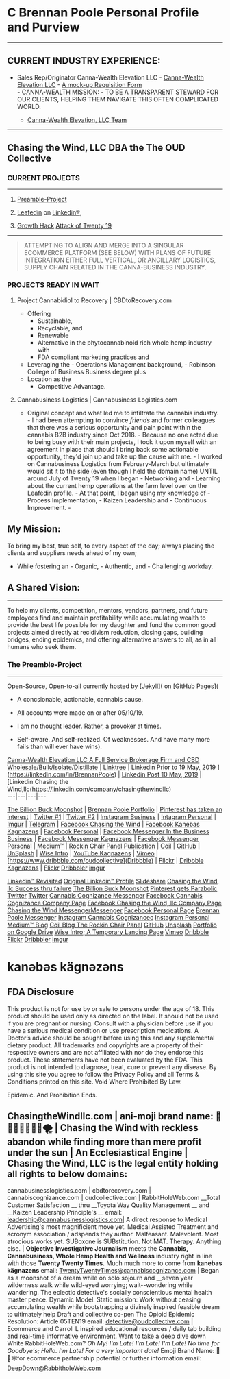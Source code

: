 

# C Brennan Poole Personal Profile and Purview
---
## CURRENT INDUSTRY EXPERIENCE:   
- Sales Rep/Originator Canna-Wealth Elevation LLC 
        - [Canna-Wealth Elevation LLC](https://cwecbd.com/about "CWE IS A MANUFACTURER AND FULL SERVICE BROKERAGE FIRM SERVICING THE HEMP, CBD AND CANNABIS INDUSTRIES & unpaid cannabusiness position allowing for insightful inside look at brokerage industry")
        - [A mock-up Requisition Form](http://bit.ly/AllThingsCBDinquiry "All Things CBD requisition form because Cannabis, Music, Ethics, and Best Business Practices can fix this man-made American Mess")  
       - CANNA-WEALTH MISSION: 
            - TO BE A TRANSPARENT STEWARD FOR OUR CLIENTS, HELPING THEM NAVIGATE THIS OFTEN COMPLICATED WORLD.
  
    - [Canna-Wealth Elevation, LLC Team](https://cweCBD.com/Team)  


---

## Chasing the Wind, LLC DBA the The OUD Collective

### CURRENT PROJECTS 
---
1. [Preamble-Project](http://oudcollective.github.io/preamble-project/ "It's a Feasible Dream")

2. [Leafedin](https://linkedin.com/in/oudcollective/ "Account created 10 May, 2019 over 2800 industry connections, 100 followers on 💨🏃🏽‍♂️🌪 Company Page compared to the 600 made in 7 years") on [Linkedin®](https://linkedin.com/in/brennanpoole/ "deemed unfit and set to be condemned until Linkedin awarded us Open For Business profile likely out of sheer dang spite dad gum it."), 
3. [Growth Hack](https://crunchbase.com/person/c-brennan-poole/ "Crunchbase Growth Hack that has increased our brand and delivered our messages to powerful players and folks we never thought possible") [Attack of Twenty 19](https://crunchbase.com/organization/chasing-the-wind-llc "Organizational Profile Created 31 Oct, 2019 Currently Up 260,000 spots in Top 70,000")
---

> ATTEMPTING TO ALIGN AND MERGE INTO A SINGULAR ECOMMERCE PLATFORM (SEE BELOW) WITH PLANS OF FUTURE INTEGRATION EITHER FULL VERTICAL, OR ANCILLARY LOGISTICS, SUPPLY CHAIN RELATED IN THE CANNA-BUSINESS INDUSTRY.
### PROJECTS READY IN WAIT

1. Project Cannabidiol to Recovery | CBDtoRecovery.com 
     - Offering
        -  Sustainable, 
        - Recyclable, and 
        - Renewable 
        - Alternative in the phytocannabinoid rich whole hemp industry with 
        - FDA compliant marketing practices and 
    - Leveraging the 
          - Operations Management background, 
           - Robinson College of Business Business degree plus 
     - Location as the 
        - Competitive Advantage. 

2. Cannabusiness Logistics | Cannabusiness Logistics.com 
    - Original concept and what led me to infiltrate the cannabis industry. 
            - I had been attempting to convince *friends* and former colleagues that there was a serious opportunity and pain point within the cannabis B2B industry since Oct 2018. 
            - Because no one acted due to being busy with their main projects, I took it upon myself with an agreement in place that should I bring back some actionable opportunity, they'd join up and take up the cause with me. 
            - I worked on Cannabusiness Logistics from February-March but ultimately would sit it to the side (even though I held the domain name) UNTIL around July of Twenty 19 when I began 
                    - Networking and 
                    - Learning about the current hemp operations at the farm level over on the Leafedin profile. 
                - At that point, I began using my knowledge of 
                            - Process Implementation, 
                            - Kaizen Leadership and 
                            - Continuous Improvement.
                    - 
    


My Mission:
---
To bring my best, true self, to every aspect of the day; always placing the clients and suppliers needs ahead of my own;  
- While fostering an 
        - Organic, 
        - Authentic, and 
        - Challenging workday. 

## A Shared Vision: 
---
To help my clients, competition, mentors, vendors, partners, and future employees find and maintain profitability while accumulating wealth to provide the best life possible for my daughter and fund the common good projects aimed directly at recidivism reduction, closing gaps, building bridges, ending epidemics, and offering alternative answers to all, as in all humans who seek them. 

### The Preamble-Project 
---
Open-Source, Open-to-all currently hosted by [Jekyll]( on [GitHub Pages](

- A concsionable, actionable, cannabis cause. 

- All accounts were made on or after 05/10/19. 
- I am no thought leader. Rather, a provoker at times. 
- Self-aware. And self-realized. Of weaknesses. And have many more fails than will ever have wins).

[Canna-Wealth Elevation LLC A Full Service Brokerage Firm and CBD Wholesale/Bulk/Isolate/Distillate](https://cweCBD.com/team) |
[Linktree](https://linktr.ee/cannabiscognizance) | Linkedin Prior to 19 May, 2019 ](https://linkedin.com/in/BrennanPoole) | [Linkedin Post 10 May, 2019](https://linkedin.com/in/oudcollective) |[Linkedin Chasing the Wind,llc(https://linkedin.com/company/chasingthewindllc)  
---|---|---|---

[The Billion Buck Moonshot](https://linkedin.com/company/oudcollective) |
[Brennan Poole Portfolio](https://bit.ly/BrennanCerts) |
[Pinterest has taken an interest](https://www.pinterest.com/chasingthewindllc) |
[Twitter #1](https://twitter.com/oudcollective) | 
[Twitter #2](https://twitter.com/cannabiscogs) |
[Instagram Business](https://instagram.com/cannabiscognizance) |
[Intagram Personal](https://instagram.com/BecomingBrennan) | 
[Imgur](https://imgur.com/user/kanebaskagnazens) |
[Telegram](http://t.me/oudcollective) | 
[Facebook Chasing the Wind](https://facebook.com/inthebusinessbusiness) |
[Facebook Kanebas Kagnazens](https://facebook.com/kanebaskagnazens) | 
[Facebook Personal](https://facebook.com/caseybpoole48) |
[Facebook Messenger In the Business Business](m.me/Inthebusinessbusiness) |
[Facebook Messenger Kagnazens](m.me/kanebaskagnazens) | 
[Facebook Messenger Personal](m.me/CaseybPoole48) |
[Medium™](https://medium.com/@becomingbrennan) |
[Rockin Chair Panel Publication](https?medium.com/rockinchairpanel) | 
[Coil](https://coil.com/u/oudcollective) |
[GitHub](https://github.com/oudcollective) |
[UnSplash](https://unsplash.com/oudcollective) |
[Wise Intro](https://wiseintro.com/bpoole) | 
[YouTube Kagnazens](https://bit.ly/kanebaskagnazens) |
[Vimeo](https://vimeo.com/AccessibilityAssistants) | 
[https://www.dribbble.com/oudcollective](Dribbble) |
[Flickr](https://www.flickr.com/oudcollective) |
[Dribbble Kagnazens](https://www.dribbble.com/kanebas-kagnazens) |
<a href="https://www.flickr.com/oudcollective">Flickr</a>
<a href="https://www.dribbble.com/kanebas-kagnazens">Dribbbler</a>
<a href="https://imgur.com/user/kanebaskagnazens">imgur</a>
<p>
<a href="https://linkedin.com/in/OUDcollective">Linkedin™ Revisited</a>
<a href="https://linkedin.com/in/OUDcollective">Original Linkedin™ Profile</a>
<a href="https://www.slideshare.net/oudcollective">Slideshare</a>
<span>
<a href="https://www.linkedin.com/company/chasingthewindllc">Chasing the Wind, llc Success thru failure</a>
<a href="https://www.linkedin.com/company/oudcollective.com">The Billion Buck Moonshot</a>
</span>
<a href="https://www.pinterest.com/chasingthewindllc">Pinterest gets Parabolic</a>
<span>
<a href="https://www.twitter.com/oudcollective">Twitter</a>
<a href="https://www.twitter.com/CannabisCogs">Twitter</a>
</span>
<a href="https://www.linktr.ee/cannabiscognizance>Linktree affiliates</a>
<span>
<a href="m.me/KanebasKagnazens">Cannabis Cognizance Messenger</a>
<a href="https://facebook.com/KanebasKagnazens">Facebook Cannabis Cognizance Company Page</a>
</span>
<a href="https://facebook.com/IntheBusinessBusiness">Facebook Chasing the Wind, llc Company Page</a>
<a href="m.me/IntheBusinessBusiness">Chasing the Wind MessengerMessenger</a>
<span>
<a href="https://facebook.com/CaseybPoole48">Facebook Personal Page</a>
<a href="m.me/CaseybPoole48">Brennan Poole Messenger</a>
</span>
<a href="https://www.instagram.com/cannabiscognizance">Instagram Cannabis Cognizancec</a>
<a href="https://www.instagram.com/BecomingBrennan">Instagram Personal</a>
<span>
<a href="https://www.medium.com/@BecomingBrennan">Medium™ Blog</a>
<a href="https://wwwcoil.com/u/oudcollective">Coil Blog </a>
<a href="https://www.medium.com/RockinChairPanel">The Rockin Chair Panel</a>
</span>
<a href="https://wwwGitHub.com/OUDcollective">GitHub</a>
<a href="https://www.Unsplash.com/OUDcollective">Unsplash</a>
<span>
<a href="https://bit.ly/BrennanCerts">Portfolio on Google Drive</a>
<a href="https://wiseintro.com/Bpoole">Wise Intro; A Temporary Landing Page</a>
</span>
<a href="https://bit.ly/kanebaskagnazens>Youtube™>Kanebas Kagnazens</a>
<a href="https://vimeo.com/AccessibilityAssistants">Vimeo</a>
<a href="https://www.dribbble.com/oudcollective">Dribbble</a>
<a href="https://www.flickr.com/oudcollective">Flickr</a>
<a href="https://www.dribbble.com/kanebas-kagnazens">Dribbbler</a>
<a href="https://imgur.com/user/kanebaskagnazens">imgur</a>


# kanəbəs käɡnəzəns

## FDA Disclosure

This product is not for use by or sale to persons under the age of 18. This product should be used only as directed on the label. It should not be used if you are pregnant or nursing. Consult with a physician before use if you have a serious medical condition or use prescription medications. A Doctor’s advice should be sought before using this and any supplemental dietary product. All trademarks and copyrights are a property of their respective owners and are not affiliated with nor do they endorse this product. These statements have not been evaluated by the FDA. This product is not intended to diagnose, treat, cure or prevent any disease. By using this site you agree to follow the Privacy Policy and all Terms & Conditions printed on this site. Void Where Prohibited By Law.



Epidemic. And Prohibition Ends. 

ChasingtheWindllc.com | ani-moji brand name: 💨🏃🏽‍♀️🏃🏽‍♂️🌪 | Chasing the Wind with reckless abandon while finding more than mere profit under the sun | An Ecclesiastical Engine | Chasing the Wind, LLC is the legal entity holding all rights to below domains:
---
cannabusinesslogistics.com | cbdtorecovery.com | cannabiscognizance.com | oudcollective.com | RabbitHoleWeb.com 
 __Total Customer Satisfaction __ thru  __Toyota Way Quality Management __ and  __Kaizen Leadership Principle's __ email: leadership@cannabusinesslogistics.com| A direct response to Medical Advertising's most magnificient move yet. Medical Assisted Treatment and acronym association / adspends they author. Malfeasant. Malevolent. Most atrocious works yet. SUBoxone is SUBstitution. Not MAT. Therapy. Anything else. | __Objective__  __Investigative Journalism__ meets the __Cannabis, Cannabusiness, Whole Hemp Health and Wellness__ industry right in line with those  __Twenty Twenty Times.__ Much much more to come from __kanebas kägnazens__ email: TwentyTwentyTimes@cannabiscognizance.com  | Began as a moonshot of a dream while on solo sojourn and __seven year wilderness walk while wild-eyed worrying; wait--wondering while wandering. The  eclectic detective's socially conscientious mental health master peace. Dynamic Model. Static mission: Work without ceasing accumulating wealth while bootstrapping a divinely inspired feasible dream to ultimately help Draft and collective co-pen  The Opioid Epidemic Resolution: Article 05TEN19 email: detective@oudcollective.com | Ecommerce and Carroll L inspired educational resources / daily tab building and real-time informative environment. Want to take a deep dive down White RabbitHoleWeb.com? _Oh My! I'm Late! I'm Late! I'm Late! No time for Goodbye's; Hello. I'm Late! For a very important date!_ Emoji Brand Name: 🐇⛳🕸for ecommerce partnership potential or further information email: DeepDown@RabbitholeWeb.com 


